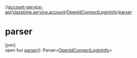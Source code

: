 //[account-service-api](../../../index.md)/[classtime.service.account](../index.md)/[OpenIdConnectLoginInfo](index.md)/[parser](parser.md)

# parser

[jvm]\
open fun [parser](parser.md)(): Parser&lt;[OpenIdConnectLoginInfo](index.md)&gt;
